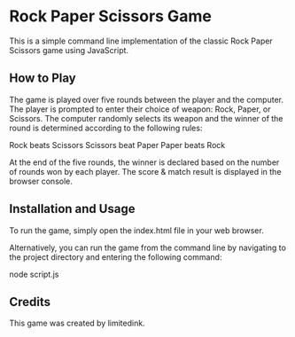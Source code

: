 # Rock Paper Scissors Game

This is a simple command line implementation of the classic Rock Paper Scissors game using JavaScript.

## How to Play

The game is played over five rounds between the player and the computer. The player is prompted to enter their choice of weapon: Rock, Paper, or Scissors. The computer randomly selects its weapon and the winner of the round is determined according to the following rules:

Rock beats Scissors
Scissors beat Paper
Paper beats Rock

At the end of the five rounds, the winner is declared based on the number of rounds won by each player.
The score & match result is displayed in the browser console.

## Installation and Usage

To run the game, simply open the index.html file in your web browser.

Alternatively, you can run the game from the command line by navigating to the project directory and entering the following command:

node script.js

## Credits

This game was created by limitedink.
